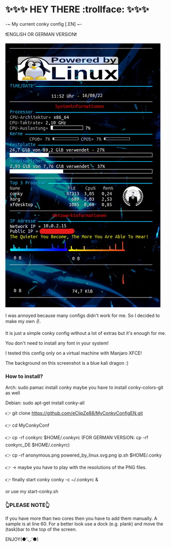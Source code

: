:sparkles::sparkles::sparkles: HEY THERE :trollface: :sparkles::sparkles::sparkles:
==============================================



-~ My current conky config [.EN] ~-

:heavy_exclamation_mark:ENGLiSH OR GERMAN VERSiON:heavy_exclamation_mark:


![Screenshot](Screenshot.png)


I was annoyed because many configs didn't work for me. So I decided to make my own ✌️.

It is just a simple conky config without a lot of extras but it's enough for me.

You don't need to install any font in your system!

I tested this config only on a virtual machine with Manjaro XFCE!

The background on this screenshot is a blue kali dragon :)



### How to install? ###

Arch:
sudo pamac install conky
maybe you have to install conky-colors-git as well

Debian:
sudo apt-get install conky-all


:point_right: git clone https://github.com/eClipZe88/MyConkyConfigEN.git

:point_right: cd MyConkyConf

:point_right: cp -rf conkyrc $HOME/.conkyrc (FOR GERMAN VERSiON: cp -rf conkyrc_DE $HOME/.conkyrc)

:point_right: cp -rf anonymous.png powered_by_linux.svg.png ip.sh $HOME/.conky

:point_right: -> maybe you have to play with the resolutions of the PNG files.

:point_right: finally start conky 
conky -c ~/.conkyrc & 

or use my start-conky.sh



### :point_up_2:PLEASE NOTE:point_up_2: ###
If you have more than two cores then you have to add them manually. A sample is at line 60.
For a better look use a dock (e.g. plank) and move the (task)bar to the top of the screen.

ENJOY(●'◡'●) 



